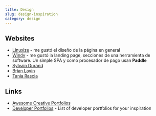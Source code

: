 ```yaml
---
title: Design
slug: design-inspiration
category: design
---
```


## Websites
- [Linuxize][1] - me gustó el diseño de la página en general
- [Windy][2] - me gustó la landing page, secciones de una herramienta de software. Un simple SPA y como procesador de pago usan **Paddle**
- [Sylvain Durand][3]
- [Brian Lovin][4]
- [Tania Rascia][5]

## Links
- [Awesome Creative Portfolios][6]
- [Developer Portfolios][7] - List of developer portfolios for your inspiration

[1]:	https://linuxize.com/post/how-to-install-php-8-on-ubuntu-20-04/
[2]:	https://usewindy.com/ "Windy"
[3]:	https://sylvaindurand.org/
[4]:	https://brianlovin.com
[5]:	https://www.taniarascia.com
[6]:	https://github.com/iRaul/creative-portfolios
[7]:	https://github.com/emmabostian/developer-portfolios